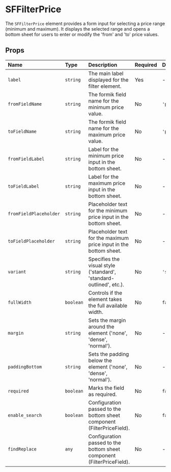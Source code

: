 # SFFilterPrice

The `SFFilterPrice` element provides a form input for selecting a price range (minimum and maximum). It displays the selected range and opens a bottom sheet for users to enter or modify the 'from' and 'to' price values.

## Props

| Name                 | Type                     | Description                                                          | Required | Default        |
| :------------------- | :----------------------- | :------------------------------------------------------------------- | :------- | :------------- |
| `label`              | `string`                 | The main label displayed for the filter element.                     | Yes      | -              |
| `fromFieldName`      | `string`                 | The formik field name for the minimum price value.                   | No       | `'price_from'` |
| `toFieldName`        | `string`                 | The formik field name for the maximum price value.                   | No       | `'price_to'`   |
| `fromFieldLabel`     | `string`                 | Label for the minimum price input in the bottom sheet.               | No       | -              |
| `toFieldLabel`       | `string`                 | Label for the maximum price input in the bottom sheet.               | No       | -              |
| `fromFieldPlaceholder` | `string`                 | Placeholder text for the minimum price input in the bottom sheet.    | No       | -              |
| `toFieldPlaceholder` | `string`                 | Placeholder text for the maximum price input in the bottom sheet.    | No       | -              |
| `variant`            | `string`                 | Specifies the visual style ('standard', 'standard-outlined', etc.).  | No       | `'standard'`   |
| `fullWidth`          | `boolean`                | Controls if the element takes the full available width.              | No       | `false`        |
| `margin`             | `string`                 | Sets the margin around the element ('none', 'dense', 'normal').      | No       | -              |
| `paddingBottom`      | `string`                 | Sets the padding below the element ('none', 'dense', 'normal').      | No       | -              |
| `required`           | `boolean`                | Marks the field as required.                                         | No       | `false`        |
| `enable_search`      | `boolean`                | Configuration passed to the bottom sheet component (FilterPriceField). | No       | `false`        |
| `findReplace`        | `any`                    | Configuration passed to the bottom sheet component (FilterPriceField). | No       | -              |
